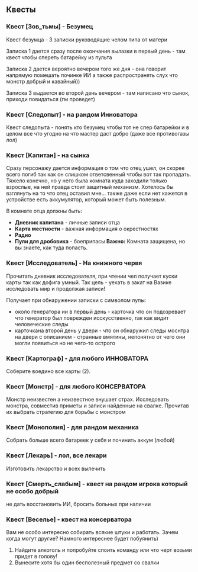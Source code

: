 ## Квесты

### Квест [Зов_тьмы] - Безумец
Квест безумца - 3 записки руководящие челом типа от матери

Записка 1 дается сразу после окончания вылазки в первый день - там квест чтобы спереть батарейку из пульта

Записка 2 дается вероятно вечером того же дня - она говорит напрямую помешать починке ИИ а также распространять слух что монстр добрый и кавайный))

Записка 3 выдается во второй день вечером - там написано что сынок, приходи повидаться (гм проведет)

### Квест [Следопыт] - на рандом Инноватора
Квест следопыта - понять кто безумец чтобы тот не спер батарейки и в целом все что угодно на что мастер даст добро (даже все противогазы лол)

### Квест [Капитан] - на сынка
Сразу персонажу дается информация о том что отец ушел, он скорее всего погиб так как он слишком ответсвенный чтобы вот так пропадать. Тяжело конечно, но у него была комната куда заходили только взрослые, на ней правда стоит защитный механизм. Хотелось бы взглянуть на то что отец оставил мне... также даже если нет кажется в устройстве есть аккумулятор, который может быть полезным.

В комнате отца должны быть:
- **Дневник капитана** - личные записи отца
- **Карта местности** - важная информация о окрестностях
- **Радио**
- **Пули для дробовика** - боеприпасы
**Важно:** Комната защищена, но вы знаете, как туда попасть.


### Квест [Исследователь] - На книжного червя

Прочитать дневник исследователя, при чтении чел получает куски карты так как дофига умный. Так цель - уехать в закат на Вазике исследовать мир и продолжая записи!

Получает при обнаружении записки с символом лупы:
- около генератора ии в первый день - карточка что он подозревает что генератор был поврежден исскусственно, так как видит человеческие следы
- карточкана второй день у двери - что он обнаружил следы моснтра на двери с описанием - странные вмятины, непонятно от чего они могли появиться но не чего-то острого

### Квест [Картограф] - для любого ИННОВАТОРА

Соберите воедино все карты (2).

### Квест [Монстр] - для любого КОНСЕРВАТОРА

Монстр неизвестен а неизвестное внушает страх.
Исследовать монстра, совместив приметы и записи найденные на свалке. Прочитав их выбрать стратегию для борьбы с монстром

### Квест [Монополия] - для рандом механика

Собрать больше всего батареек у себя и починить аккум (любой)

### Квест [Лекарь] - лол, все лекари

Изготовить лекарство и всех вылечить

### Квест [Смерть_слабым] - квест на рандом игрока который не особо добрый

не дать восстановить ИИ, бросить больных при наличии

### Квест [Веселье] - квест на консерватора

Вам не особо интересно собирать всякие штуки и работать. Зачем когда могут другие? Намного интереснее будет побуянить) 
1. Найдите алкоголь и попробуйте споить команду или что черт возьми придет в голову!
2. Вынесите хотя бы один бесполезный предмет со свалки